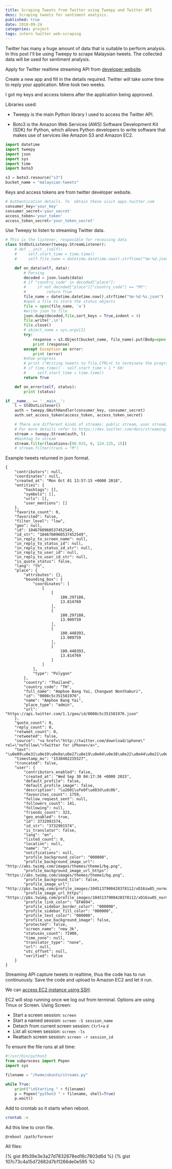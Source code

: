 ```yaml
---
title: Scraping Tweets from Twitter using Tweepy and Twitter API
desc: Scraping tweets for sentiment analysis.
published: true
date: 2018-09-24
categories: project
tags: intern twitter web-scraping
---
```


Twitter has many a huge amount of data that is suitable to perform analysis. In this post I'll be using Tweepy to scrape Malaysian tweets. The collected data will be used for sentiment analysis.

Apply for Twitter realtime streaming API from [developer website](https://developer.twitter.com/en/apps).

Create a new app and fill in the details required. Twitter will take some time to reply your application. Mine took two weeks.

I got my keys and access tokens after the application being approved.

Libraries used:

- Tweepy is the main Python library I used to access the Twitter API.

- Boto3 is the Amazon Web Services (AWS) Software Development Kit (SDK) for Python, which allows Python developers to write software that makes use of services like Amazon S3 and Amazon EC2.

``` python
import datetime
import tweepy
import json
import sys
import time
import boto3

s3 = boto3.resource("s3")
bucket_name = "malaysian-tweets"
```

Keys and access tokens are from twitter developer website.
```python
# Authentication details. To  obtain these visit apps.twitter.com
consumer_key='your_key'
consumer_secret='your_secret'
access_token='your_token'
access_token_secret='your_token_secret'
```

Use Tweepy to listen to streaming Twitter data.
```python
# This is the listener, resposible for receiving data
class StdOutListener(tweepy.StreamListener):
    # def __init__(self):
    #     self.start_time = time.time()
    #     self.file_name = datetime.datetime.now().strftime("%m-%d.json")

    def on_data(self, data):
        # Parsing
        decoded = json.loads(data)
        # if "country_code" in decoded["place"]:
        #     if not decoded["place"]["country_code"] == "MY":
        #         return True
        file_name = datetime.datetime.now().strftime("%m-%d-%s.json")
        #open a file to store the status objects
        file = open(file_name, 'a')
        #write json to file
        json.dump(decoded,file,sort_keys = True,indent = 4)
        file.write(',\n')
        file.close()
        # object_name = sys.argv[2]
        try:
            response = s3.Object(bucket_name, file_name).put(Body=open(file_name, 'rb'))
            print (response)
        except Exception as error:
            print (error)
        #show progress
        # print ("Writing tweets to file,CTRL+C to terminate the program")
        # if time.time() - self.start_time > 1 * 60:
        #     self.start_time = time.time()
        return True

    def on_error(self, status):
        print (status)

if __name__ == '__main__':
    l = StdOutListener()
    auth = tweepy.OAuthHandler(consumer_key, consumer_secret)
    auth.set_access_token(access_token, access_token_secret)

    # There are different kinds of streams: public stream, user stream, multi-user streams
    # For more details refer to https://dev.twitter.com/docs/streaming-apis
    stream = tweepy.Stream(auth, l)
    #Hashtag to stream
    stream.filter(locations=[98.933, 0, 124.125, 15])
    # stream.filter(track = "M")
```
Example tweets  returned in json format.
```
{
    "contributors": null,
    "coordinates": null,
    "created_at": "Mon Oct 01 13:57:15 +0000 2018",
    "entities": {
        "hashtags": [],
        "symbols": [],
        "urls": [],
        "user_mentions": []
    },
    "favorite_count": 0,
    "favorited": false,
    "filter_level": "low",
    "geo": null,
    "id": 1046760960537452549,
    "id_str": "1046760960537452549",
    "in_reply_to_screen_name": null,
    "in_reply_to_status_id": null,
    "in_reply_to_status_id_str": null,
    "in_reply_to_user_id": null,
    "in_reply_to_user_id_str": null,
    "is_quote_status": false,
    "lang": "th",
    "place": {
        "attributes": {},
        "bounding_box": {
            "coordinates": [
                [
                    [
                        100.297188,
                        13.814769
                    ],
                    [
                        100.297188,
                        13.909759
                    ],
                    [
                        100.448393,
                        13.909759
                    ],
                    [
                        100.448393,
                        13.814769
                    ]
                ]
            ],
            "type": "Polygon"
        },
        "country": "Thailand",
        "country_code": "TH",
        "full_name": "Amphoe Bang Yai, Changwat Nonthaburi",
        "id": "0008c5c351581976",
        "name": "Amphoe Bang Yai",
        "place_type": "admin",
        "url": "https://api.twitter.com/1.1/geo/id/0008c5c351581976.json"
    },
    "quote_count": 0,
    "reply_count": 0,
    "retweet_count": 0,
    "retweeted": false,
    "source": "<a href=\"http://twitter.com/download/iphone\" rel=\"nofollow\">Twitter for iPhone</a>",
    "text": "\u0e09\u0e31\u0e19\u0e0a\u0e27\u0e19\u0e04\u0e38\u0e22\u0e44\u0e21\u0e48\u0e40\u0e01\u0e48\u0e07\u0e2d\u0e30;\u2014\u2014;",
    "timestamp_ms": "1538402235527",
    "truncated": false,
    "user": {
        "contributors_enabled": false,
        "created_at": "Wed Sep 30 04:17:36 +0000 2015",
        "default_profile": false,
        "default_profile_image": false,
        "description": "\u2601\ufe0f\ud83d\udc0b",
        "favourites_count": 1759,
        "follow_request_sent": null,
        "followers_count": 141,
        "following": null,
        "friends_count": 323,
        "geo_enabled": true,
        "id": 3732991574,
        "id_str": "3732991574",
        "is_translator": false,
        "lang": "en",
        "listed_count": 0,
        "location": null,
        "name": "n",
        "notifications": null,
        "profile_background_color": "000000",
        "profile_background_image_url": "http://abs.twimg.com/images/themes/theme1/bg.png",
        "profile_background_image_url_https": "https://abs.twimg.com/images/themes/theme1/bg.png",
        "profile_background_tile": false,
        "profile_image_url": "http://pbs.twimg.com/profile_images/1045137900428378112/xD16zw85_normal.jpg",
        "profile_image_url_https": "https://pbs.twimg.com/profile_images/1045137900428378112/xD16zw85_normal.jpg",
        "profile_link_color": "EFA694",
        "profile_sidebar_border_color": "000000",
        "profile_sidebar_fill_color": "000000",
        "profile_text_color": "000000",
        "profile_use_background_image": false,
        "protected": false,
        "screen_name": "new_3k",
        "statuses_count": 71900,
        "time_zone": null,
        "translator_type": "none",
        "url": null,
        "utc_offset": null,
        "verified": false
    }
}
```
Streaming API capture tweets in realtime, thus the code has to run continuously. Save the code and upload to Amazon EC2 and let it run.

We can [access EC2 instance using SSH](https://docs.aws.amazon.com/AWSEC2/latest/UserGuide/AccessingInstancesLinux.html).

EC2 will stop running once we log out from terminal. Options are using Tmux or Screen. Using Screen:

- Start a screen session: `screen`
- Start a named session: `screen -S session_name`
- Detach from current screen session: `Ctrl+a` `d`
- List all screen session: `screen -ls`
- Reattach screen session: `screen -r session_id`

To ensure the file runs at all time:
```python
#!/usr/bin/python3
from subprocess import Popen
import sys

filename = "/home/ubuntu/streams.py"

while True:
    print("\nStarting " + filename)
    p = Popen("python3 " + filename, shell=True)
    p.wait()
```
Add to crontab so it starts when reboot.
```sh
crontab -e
```
Ad this line to cron file.
```
@reboot /path/forever
```
All files:

{% gist 8fb39e3e3a27d7832678ed16c7803d6d %}
{% gist 107c73c4a15d72682d7b11266de0e595 %}